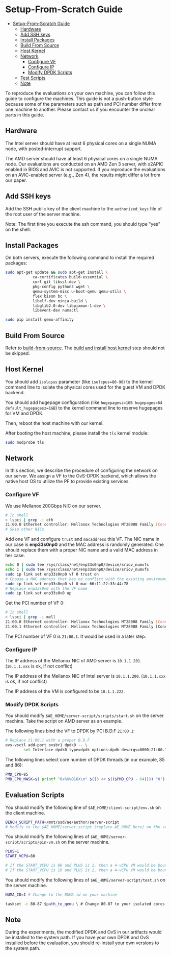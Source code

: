 # Setup-From-Scratch Guide

<!--ts-->
* [Setup-From-Scratch Guide](#setup-from-scratch-guide)
   * [Hardware](#hardware)
   * [Add SSH keys](#add-ssh-keys)
   * [Install Packages](#install-packages)
   * [Build From Source](#build-from-source)
   * [Host Kernel](#host-kernel)
   * [Network](#network)
      * [Configure VF](#configure-vf)
      * [Configure IP](#configure-ip)
      * [Modify DPDK Scripts](#modify-dpdk-scripts)
   * [Test Scripts](#test-scripts)
   * [Note](#note)
<!--te-->

To reproduce the evaluations on your own machine, you can follow this guide to configure the machines. This guide is not a push-button style because some of the parameters such as path and PCI number differ from one machine to another. Please contact us if you encounter the unclear parts in this guide.

## Hardware

The Intel server should have at least 6 physical cores on a single NUMA node, with posted-interrupt support.

The AMD server should have at least 6 physical cores on a single NUMA node. Our evaluations are conducted on an AMD Zen 3 server, with x2APIC enabled in BIOS and AVIC is not supported. If you reproduce the evaluations on an AVIC-enabled server (e.g., Zen 4), the results might differ a lot from our paper.

## Add SSH keys

Add the SSH public key of the client machine to the `authorized_keys` file of the root user of the server machine.

Note: The first time you execute the ssh command, you should type "yes" on the shell.

## Install Packages

On both servers, execute the following command to install the required packages:

```bash
sudo apt-get update && sudo apt-get install \ 
            ca-certificates build-essential \ 
            curl git libssl-dev \ 
            pkg-config python3 wget \ 
            qemu-system-misc u-boot-qemu qemu-utils \
            flex bison bc \
            libelf-dev ninja-build \
            libglib2.0-dev libpixman-1-dev \
            libevent-dev numactl

sudo pip install qemu-affinity
```

## Build From Source

Refer to [build-from-source](./build-from-source.md). The [build and install host kernel](https://github.com/IPADS-Bifrost/ae-guide/blob/main/build-from-source.md#build-and-install-host-kernel) step should not be skipped.

## Host Kernel

You should add `isolcpus` parameter (like `isolcpus=80-90`) to the kernel command line to isolate the physical cores used for the guest VM and DPDK backend.

You should add hugepage configuration (like `hugepagesz=1GB hugepages=64 default_hugepagesz=1GB`) to the kernel command line to reserve hugepages for VM and DPDK.

Then, reboot the host machine with our kernel.

After booting the host machine, please install the `tls` kernel module:

```bash
sudo modprobe tls
```

## Network

In this section, we describe the procedure of configuring the network on our server. We assign a VF to the OvS-DPDK backend, which allows the native host OS to utilize the PF to provide existing services.

### Configure VF

We use Mellanox 200Gbps NIC on our server.

```bash
# In shell
> lspci | grep -i eth
21:00.0 Ethernet controller: Mellanox Technologies MT28908 Family [ConnectX-6]
# Skip other NICs
```

Add one VF and configure `trust` and `macaddress` this VF. The NIC name in our case is **enp33s0np0** and the MAC address is randomly generated. One should replace them with a proper NIC name and a valid MAC address in her case.

```bash
echo 0 | sudo tee /sys/class/net/enp33s0np0/device/sriov_numvfs
echo 1 | sudo tee /sys/class/net/enp33s0np0/device/sriov_numvfs
sudo ip link set enp33s0np0 vf 0 trust on
# Choose a MAC address that has no conflict with the existing environment
sudo ip link set enp33s0np0 vf 0 mac 66:11:22:33:44:78
# Replace enp33s0v0 with the VF name
sudo ip link set enp33s0v0 up
```

Get the PCI number of VF 0:

```bash
# In shell
> lspci | grep -i mell
21:00.0 Ethernet controller: Mellanox Technologies MT28908 Family [ConnectX-6] 
21:00.1 Ethernet controller: Mellanox Technologies MT28908 Family [ConnectX-6 Virtual Function] 
```

The PCI number of VF 0 is `21:00.1`. It would be used in a later step.

### Configure IP

The IP address of the Mellanox NIC of AMD server is `10.1.1.201`. (`10.1.1.xxx` is ok, if not conflict)

The IP address of the Mellanox NIC of Intel server is `10.1.1.200`. (`10.1.1.xxx` is ok, if not conflict)

The IP address of the VM is configured to be `10.1.1.222`.

### Modify DPDK Scripts

You should modify `$AE_HOME/server-script/scripts/start.sh` on the server machine. Take the script on AMD server as an example.

The following lines bind the VF to DPDK by PCI B.D.F `21:00.1`:

```bash
# Replace 21:00.1 with a proper B.D.F
ovs-vsctl add-port ovsbr1 dpdk0 -- \ 
        set Interface dpdk0 type=dpdk options:dpdk-devargs=0000:21:00.1
```

The following lines select core number of DPDK threads (in our example, 85 and 86):

```bash
PMD_CPU=85
PMD_CPU_MASK=$( printf "0x%X%016X\n" $((3 << $(($PMD_CPU - 64)))) "0")
```

## Evaluation Scripts

You should modify the following line of `$AE_HOME/client-script/env.sh` on the client machine.

```bash
BENCH_SCRIPT_PATH=/mnt/ssd/ae/author/server-script
# Modify to the $AE_HOME/server-script (replace AE_HOME here) on the server
```

You should modify the following lines of `$AE_HOME/server-script/scripts/pin-vm.sh` on the server machine.

```bash
PLUS=1
START_VCPU=80

# If the START_VCPU is 80 and PLUS is 1, then a 4-vCPU VM would be bound to core 80, 81, 82, 83
# If the START_VCPU is 10 and PLUS is 2, then a 4-vCPU VM would be bound to core 10, 12, 14, 16
```

You should modify the following lines of `$AE_HOME/server-script/test.sh` on the server machine.

```bash
NUMA_ID=1 # Change to the NUMA id on your machine

taskset -c 80-87 $path_to_qemu \ # Change 80-87 to your isolated cores
```

## Note

During the experiments, the modified DPDK and OvS in our artifacts would be installed to the system path.
If you have your own DPDK and OvS installed before the evaluation, you should re-install your own versions to the system path.
